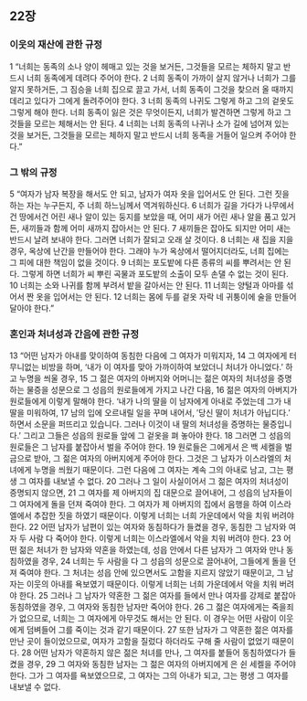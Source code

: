 ## 22장
### 이웃의 재산에 관한 규정
1 “너희는 동족의 소나 양이 헤매고 있는 것을 보거든, 그것들을 모르는 체하지 말고 반드시 너희 동족에게 데려다 주어야 한다.
2 너희 동족이 가까이 살지 않거나 너희가 그를 알지 못하거든, 그 짐승을 너희 집으로 끌고 가서, 너희 동족이 그것을 찾으러 올 때까지 데리고 있다가 그에게 돌려주어야 한다.
3 너희 동족의 나귀도 그렇게 하고 그의 겉옷도 그렇게 해야 한다. 너희 동족이 잃은 것은 무엇이든지, 너희가 발견하면 그렇게 하고 그것들을 모르는 체해서는 안 된다.
4 너희는 너희 동족의 나귀나 소가 길에 넘어져 있는 것을 보거든, 그것들을 모르는 체하지 말고 반드시 너희 동족을 거들어 일으켜 주어야 한다.”
### 그 밖의 규정
5 “여자가 남자 복장을 해서도 안 되고, 남자가 여자 옷을 입어서도 안 된다. 그런 짓을 하는 자는 누구든지, 주 너희 하느님께서 역겨워하신다.
6 너희가 길을 가다가 나무에서건 땅에서건 어린 새나 알이 있는 둥지를 보았을 때, 어미 새가 어린 새나 알을 품고 있거든, 새끼들과 함께 어미 새까지 잡아서는 안 된다.
7 새끼들은 잡아도 되지만 어미 새는 반드시 날려 보내야 한다. 그러면 너희가 잘되고 오래 살 것이다.
8 너희는 새 집을 지을 경우, 옥상에 난간을 만들어야 한다. 그래야 누가 옥상에서 떨어지더라도, 너희 집에는 그 피에 대한 책임이 없을 것이다.
9 너희는 포도밭에 다른 종류의 씨를 뿌려서는 안 된다. 그렇게 하면 너희가 씨 뿌린 곡물과 포도밭의 소출이 모두 손댈 수 없는 것이 된다.
10 너희는 소와 나귀를 함께 부려서 밭을 갈아서는 안 된다.
11 너희는 양털과 아마를 섞어서 짠 옷을 입어서는 안 된다.
12 너희는 몸에 두를 겉옷 자락 네 귀퉁이에 술을 만들어 달아야 한다.”
### 혼인과 처녀성과 간음에 관한 규정
13 “어떤 남자가 아내를 맞이하여 동침한 다음에 그 여자가 미워지자,
14 그 여자에게 터무니없는 비방을 하며, ‘내가 이 여자를 맞아 가까이하여 보았더니 처녀가 아니었다.’ 하고 누명을 씌울 경우,
15 그 젊은 여자의 아버지와 어머니는 젊은 여자의 처녀성을 증명하는 물증을 성문으로 그 성읍의 원로들에게 가지고 나간 다음,
16 젊은 여자의 아버지가 원로들에게 이렇게 말해야 한다. ‘내가 나의 딸을 이 남자에게 아내로 주었는데 그가 내 딸을 미워하여,
17 남의 입에 오르내릴 일을 꾸며 내어서, ′당신 딸이 처녀가 아닙디다.′ 하면서 소문을 퍼뜨리고 있습니다. 그러나 이것이 내 딸의 처녀성을 증명하는 물증입니다.’ 그리고 그들은 성읍의 원로들 앞에 그 겉옷을 펴 놓아야 한다.
18 그러면 그 성읍의 원로들은 그 남자를 붙잡아서 벌을 주어야 한다.
19 원로들은 그에게서 은 백 세켈을 벌금으로 받아, 그 젊은 여자의 아버지에게 주어야 한다. 그것은 그 남자가 이스라엘의 처녀에게 누명을 씌웠기 때문이다. 그런 다음에 그 여자는 계속 그의 아내로 남고, 그는 평생 그 여자를 내보낼 수 없다.
20 그러나 그 일이 사실이어서 그 젊은 여자의 처녀성이 증명되지 않으면,
21 그 여자를 제 아버지의 집 대문으로 끌어내어, 그 성읍의 남자들이 그 여자에게 돌을 던져 죽여야 한다. 그 여자가 제 아버지의 집에서 음행을 하여 이스라엘에서 추잡한 짓을 하였기 때문이다. 이렇게 너희는 너희 가운데에서 악을 치워 버려야 한다.
22 어떤 남자가 남편이 있는 여자와 동침하다가 들켰을 경우, 동침한 그 남자와 여자 두 사람 다 죽어야 한다. 이렇게 너희는 이스라엘에서 악을 치워 버려야 한다.
23 어떤 젊은 처녀가 한 남자와 약혼을 하였는데, 성읍 안에서 다른 남자가 그 여자와 만나 동침하였을 경우,
24 너희는 두 사람을 다 그 성읍의 성문으로 끌어내어, 그들에게 돌을 던져 죽여야 한다. 그 처녀는 성읍 안에 있으면서도 고함을 지르지 않았기 때문이고, 그 남자는 이웃의 아내를 욕보였기 때문이다. 이렇게 너희는 너희 가운데에서 악을 치워 버려야 한다.
25 그러나 그 남자가 약혼한 그 젊은 여자를 들에서 만나 여자를 강제로 붙잡아 동침하였을 경우, 그 여자와 동침한 남자만 죽어야 한다.
26 그 젊은 여자에게는 죽을죄가 없으므로, 너희는 그 여자에게 아무것도 해서는 안 된다. 이 경우는 어떤 사람이 이웃에게 덤벼들어 그를 죽이는 것과 같기 때문이다.
27 또한 남자가 그 약혼한 젊은 여자를 만난 곳이 들이었으므로, 여자가 고함을 질렀다 하더라도 구해 줄 사람이 없었기 때문이다.
28 어떤 남자가 약혼하지 않은 젊은 처녀를 만나, 그 여자를 붙들어 동침하였다가 들켰을 경우,
29 그 여자와 동침한 남자는 그 젊은 여자의 아버지에게 은 쉰 세켈을 주어야 한다. 그가 그 여자를 욕보였으므로, 그 여자는 그의 아내가 되고, 그는 평생 그 여자를 내보낼 수 없다.
